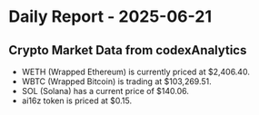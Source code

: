 # Daily Report - 2025-06-21

## Crypto Market Data from codexAnalytics
- WETH (Wrapped Ethereum) is currently priced at $2,406.40.
- WBTC (Wrapped Bitcoin) is trading at $103,269.51.
- SOL (Solana) has a current price of $140.06.
- ai16z token is priced at $0.15.